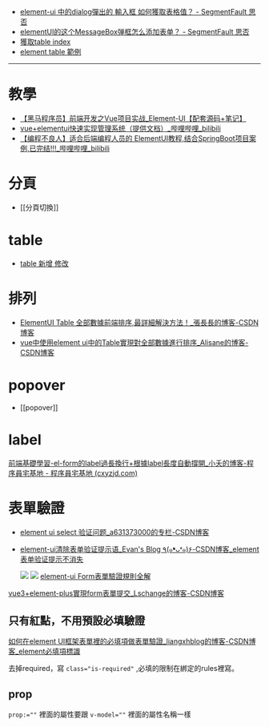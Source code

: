 - [element-ui 中的dialog彈出的 輸入框 如何獲取表格值？ - SegmentFault 思否](https://segmentfault.com/q/1010000010176928)
- [elementUI的这个MessageBox弹框怎么添加表单？ - SegmentFault 思否](https://segmentfault.com/q/1010000010681803)
- [獲取table index](https://www.jianshu.com/p/5587717665de)
- [element table 範例](https://github.com/Hanxueqing/Element-table)



---
# 教學
- [【黑马程序员】前端开发之Vue项目实战_Element-UI【配套源码+笔记】](https://www.bilibili.com/video/BV1x64y1S7S7?p=50)
- [vue+elementui快速实现管理系统（提供文档）_哔哩哔哩_bilibili](https://www.bilibili.com/video/BV1Sg411F7i4?p=6)
- [【编程不良人】适合后端编程人员的 ElementUI教程,结合SpringBoot项目案例,已完结!!!_哔哩哔哩_bilibili](https://www.bilibili.com/video/BV1NK4y187XH?p=14)


# 分頁
- [[分頁切換]]
# table
- [table 新增 修改](https://codepen.io/xmcx/pen/XWmMXKp?editors=1111)


# 排列
- [ElementUI Table 全部數據前端排序,最詳細解決方法！_張長長的博客-CSDN博客](https://blog.csdn.net/weixin_38010398/article/details/103687874)
- [vue中使用element ui中的Table實現對全部數據進行排序_Alisane的博客-CSDN博客](https://blog.csdn.net/wsymcxy/article/details/112790854)


# popover
- [[popover]]


# label
[前端基礎學習-el-form的label過長換行+根據label長度自動撐開_小夭的博客-程序員宅基地 - 程序員宅基地 (cxyzjd.com)](https://www.cxyzjd.com/article/m0_47146037/113698660)



# 表單驗證
- [element ui select 验证问题_a631373000的专栏-CSDN博客](https://blog.csdn.net/a631373000/article/details/91488499)
- [element-ui清除表单验证提示语_Evan's Blog ٩(๑❛ᴗ❛๑)۶-CSDN博客_element表单验证提示不消失](https://blog.csdn.net/qq_41378597/article/details/104761987)

	![](https://i.imgur.com/BXFJ5Jl.png)
	![](https://i.imgur.com/SCSPl3H.png)
[element-ui Form表單驗證規則全解](https://www.itread01.com/content/1545621854.html)

[vue3+element-plus實現form表單提交_Lschange的博客-CSDN博客](https://blog.csdn.net/Lschange/article/details/112373162)

## 只有紅點，不用預設必填驗證
[如何在element UI框架表單裡的必填項做表單驗證_liangxhblog的博客-CSDN博客_element必填項標識](https://blog.csdn.net/liangxhblog/article/details/81145425?spm=1001.2101.3001.6650.2&utm_medium=distribute.pc_relevant.none-task-blog-2%7Edefault%7ECTRLIST%7Edefault-2.nonecase&depth_1-utm_source=distribute.pc_relevant.none-task-blog-2%7Edefault%7ECTRLIST%7Edefault-2.nonecase)

去掉required，寫 `class="is-required"` ,必填的限制在綁定的rules裡寫。

## prop
`prop:=""` 裡面的屬性要跟 `v-model=""` 裡面的屬性名稱一樣


##